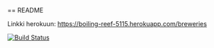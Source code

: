 == README

Linkki herokuun: https://boiling-reef-5115.herokuapp.com/breweries

[![Build Status](https://travis-ci.org/Lionking93/wadror.png)](https://travis-ci.org/Lionking93/wadror)

